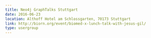 ```yaml
---
title: Neo4j GraphTalks Stuttgart
date: 2016-06-23
location: Althoff Hotel am Schlossgarten, 70173 Stuttgart
link: http://biorn.org/event/biomed-x-lunch-talk-with-jesus-gil/
type: usergroup
---
```

